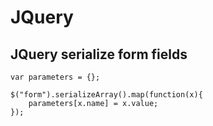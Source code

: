 # JQuery

## JQuery serialize form fields

```text
var parameters = {};

$("form").serializeArray().map(function(x){
    parameters[x.name] = x.value;
});
```

